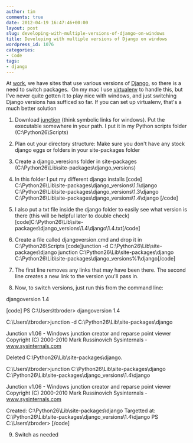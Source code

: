 ```yaml
---
author: tim
comments: true
date: 2012-04-19 16:47:46+00:00
layout: post
slug: developing-with-multiple-versions-of-django-on-windows
title: Developing with multiple versions of Django on windows
wordpress_id: 1076
categories:
- Code
tags:
- django
---
```


At [work](http://www.alexanderinteractive.com/), we have sites that use various versions of [Django](https://www.djangoproject.com/), so there is a need to switch packages.  On my mac I use [virtualenv](http://www.virtualenv.org/en/latest/index.html) to handle this, but I've never quite gotten it to play nice with windows, and just switching Django versions has sufficed so far.  If you can set up virtualenv, that's a much better solution



	
  1. Download [junction](http://technet.microsoft.com/en-us/sysinternals/bb896768) (think symbolic links for windows). Put the executable somewhere in your path. I put it in my Python scripts folder (C:\Python26\Scripts)

	
  2. Plan out your directory structure: Make sure you don't have any stock django eggs or folders in your site-packages folder

	
  3. Create a django_veresions folder in site-packages (C:\Python26\Lib\site-packages\django_versions)

	
  4. In this folder I put my different django installs
[code]
 C:\Python26\Lib\site-packages\django_versions\1.1\django
 C:\Python26\Lib\site-packages\django_versions\1.3\django
 C:\Python26\Lib\site-packages\django_versions\1.4\django
[/code]

	
  5. I also put a txt file inside the django folder to easily see what version is there (this will be helpful later to double check)
[code]C:\Python26\Lib\site-packages\django_versions\1.4\django\1.4.txt[/code]

	
  6. Create a file called djangoversion.cmd and drop it in C:\Python26\Scripts
[code]junction -d C:\Python26\Lib\site-packages\django
junction C:\Python26\Lib\site-packages\django C:\Python26\Lib\site-packages\django_versions\%1\django[/code]

	
  7. The first line removes any links that may have been there. The second line creates a new link to the version you'll pass in.

	
  8. Now, to switch versions, just run this from the command line:

djangoversion 1.4

[code]
PS C:\Users\tbroder> djangoversion 1.4

C:\Users\tbroder>junction -d C:\Python26\Lib\site-packages\django

Junction v1.06 - Windows junction creator and reparse point viewer
Copyright (C) 2000-2010 Mark Russinovich
Sysinternals - www.sysinternals.com

Deleted C:\Python26\Lib\site-packages\django.

C:\Users\tbroder>junction C:\Python26\Lib\site-packages\django C:\Python26\Lib\site-packages\django_versions\1.4\django


Junction v1.06 - Windows junction creator and reparse point viewer
Copyright (C) 2000-2010 Mark Russinovich
Sysinternals - www.sysinternals.com

Created: C:\Python26\Lib\site-packages\django
Targetted at: C:\Python26\Lib\site-packages\django_versions\1.4\django
PS C:\Users\tbroder>
[/code]

	
  9. Switch as needed


